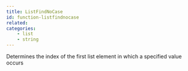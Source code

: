 ```yaml
---
title: ListFindNoCase
id: function-listfindnocase
related:
categories:
    - list
    - string
---
```


Determines the index of the first list element in which a
        specified value occurs